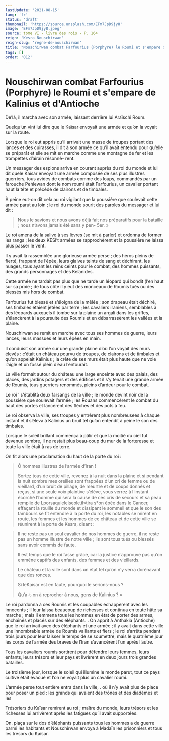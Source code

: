 ```yaml
---
lastUpdate: '2021-08-15'
lang: 'fr'
status: 'draft'
thumbnail: 'https://source.unsplash.com/EFm7JpD9jy8'
image: 'EFm7JpD9jy8.jpeg'
source: tome VI - livre des rois - P. 164
reign: 'Kesra Nouschirwan'
reign-slug: 'regne-de-nouschirwan'
title: "Nouschirwan combat Farfourius (Porphyre) le Roumi et s'empare de Kalinius et d'Antioche | Le Livre des Rois | Shâhnâmeh"
tags: []
order: '012'
---
```


<!-- LTeX: language=fr -->

# Nouschirwan combat Farfourius (Porphyre) le Roumi et s'empare de Kalinius et d'Antioche

De’là, il marcha avec son armée, laissant derrière lui Araïschi Roum.

Quelqu’un vint lui dire que le Kaïsar envoyait une armée et qu’on la voyait sur la route.

Lorsque le roi eut appris qu’il arrivait une masse de troupes portant des lances et des cuirasses, il dit à son armée ce qu’il avait entendu pour qu’elle se préparât et elle se mit en marche comme une montagne de fer et les trompettes d’airain résonnè-
rent.

Un messager des espions arriva en courant auprès du roi du monde et lui dit quele Kaïsar envoyait une armée composée de ses plus illustres guerriers, tous avides de combats comme des loups, commandés par un farouche Pehlewan dont le nom roumi était Farfourius, un cavalier portant haut la tête et précédé de clairons et de timbales.

À peine eut-on dit cela au roi vigilant que la poussière que soulevait cette armée parut au loin ; le roi du monde sourit des paroles du messager et lui dit :

> Nous le savions et nous avons déjà fait nos préparatifs pour la bataille ; nous n’avons jamais été sans y pen-
5er. »

Le roi amena de la salive à ses lèvres (se mit à parler) et ordonna de former les rangs ; les deux KESl’t armées se rapprochèrent et la poussière ne laissa plus passer le vent.

Il y avait là rassemblée une glorieuse armée perse ; des héros pleins de fierté, frappant de l’épée, leurs glaives teints de sang et déchirant. les nuages, tous ayant les reins ceints pour le combat, des hommes puissants, des grands personnages et des Keïanides.

Cette armée ne tardait pas plus que ne tarde un léopard qui bondit (l’en haut sur sa proie ; de tous côté il y eut des monceaux de Roumis tués ou des blessés mis hors de combat.

Farfourius fut blessé et s’éloigna de la mêlée ; son drapeau était déchiré, ses timbales étaient jetées par terre ; les cavaliers iraniens, semblables à des léopards auxquels il tombe sur la plaine un argali dans les griffes, s’élancèrent à la poursuite des Roumis et en débarrassèrent les vallées et la plaine.

Nouschirwan se remit en marche avec tous ses hommes de guerre, leurs lances, leurs massues et leurs épées en main.

Il conduisit son armée sur une grande plaine d’où l’on voyait des murs élevés : c’était un château pourvu de troupes, de clairons et de timbales et qu’on appelait Kalinius ; la crête de ses murs était plus haute que ne vole l’aigle et un fossé plein d’eau l’entourait.

La ville formait autour du château une large enceinte avec des palais, des places, des jardins potagers et des édifices et il s’y tenait une grande armée de Roumis, tous guerriers renommés, pleins d’ardeur pour le combat.

Le roi ’
s’établità deux farsangs de la ville ; le monde devint noir de la poussière que soulevait l’armée ; les Rouans commencèrent le combat du haut des portes et lancèrent des flèches et des pots à feu.

Le roi observa la ville, ses troupes y entrèrent plus nombreusees à chaque instant et il s’éleva à Kalinius un bruit tel qu’on entendit à peine le son des timbales.

Lorsque le soleil brillant commença à pâlir et que la moitié du ciel fut devenue sombre, il ne restait plus beau-coup du mur de la forteresse et toute la ville était à ras de terre.

On fit alors une proclamation du haut de la porte du roi :

> Ô hommes illustres de l’armée d’Iran !
>
> Sortez tous de cette ville, revenez à la nuit dans la plaine et si pendant la nuit sombre mes oreilles sont frappées d’un cri de femme ou de vieillard, d’un bruit de pillage, de meurtre et de coups donnés et reçus, si une seule voix plaintive s’élève, vous verrez à l’instant écorché l’homme qui sera la cause de ces cris de secours et sa peau remplie de Lporsaquielelseole.il»tira s\*on épée dans le Cancer, effaçant la rouille du monde et dissipant le sommeil et que le son des tambours se fit entendre à la porte du roi, les notables se mirent en route, les femmes et les hommes de ce château et de cette ville se réunirent à la porte de Kesra, disant :

> Il ne reste pas un seul cavalier de nos hommes de guerre, il ne reste pas un homme illustre de notre ville ; ils sont tous tués ou blessés sans avoir commis de faute.
>
> Il est temps que le roi fasse grâce, car la justice n’approuve pas qu’on emmène captifs des enfants, des femmes et des vieillards.
>
> Le château et la ville sont dans un état tel qu’on n’y verra dorénavant que des ronces.
>
> Si leKaïsar est en faute, pourquoi le serions-nous ?
>
> Qu’a-t-on à reprocher à nous, gens de Kalinius ? »

Le roi pardonna à ces Roumis et les coupables échappèrent avec les innocents ; il leur laissa beaucoup de richesses et continua en toute hâte sa marche ; mais il emmena tous les hommes en état de porter des armes, enchaînés et placés sur des éléphants. .
On apprit à Anthakia (Antioche) que le roi arrivait avec des éléphants et une armée ; il y avait dans cette ville une innombrable armée de Roumis vaillants et fiers ; le roi s’arrêta pendant trois jours pour leur laisser le temps de se soumettre, mais le quatrième jour les corps de l’armée des braves de l’Iran s’avancèrent l’un après l’autre.

Tous les cavaliers roumis sortirent pour défendre leurs femmes, leurs enfants, leurs trésors et leur pays et livrèrent en deux jours trois grandes batailles.

Le troisième jour, lorsque le soleil qui illumine le monde parut, tout ce pays cultivé était évacué et l’on ne voyait plus un cavalier roumi.

L’armée perse tout entière entra dans la ville,
. où il n’y avait plus de place pour poser un pied : les grands qui avaient des trônes et des diadèmes et les

Trésoriers du Kaïsar remirent au roi ; maître du monde, leurs trésors et les richesses lui arrivèrent après les fatigues qu’il avait supportées.

On. plaça sur le dos d’éléphants puissants tous les hommes a de guerre parmi les habitants et Nouschirwan envoya à Madaïn les prisonniers et tous les trésors du Kaïsar.
